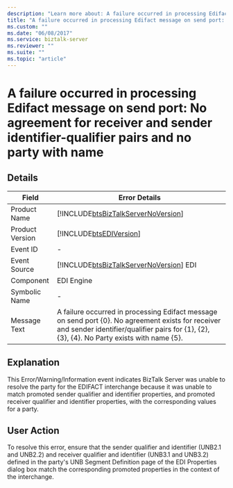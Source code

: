 ```yaml
---
description: "Learn more about: A failure occurred in processing Edifact message on send port: No agreement for receiver and sender identifier-qualifier pairs and no party with name"
title: "A failure occurred in processing Edifact message on send port: No agreement for receiver and sender identifier-qualifier pairs and no party with name"
ms.custom: ""
ms.date: "06/08/2017"
ms.service: biztalk-server
ms.reviewer: ""
ms.suite: ""
ms.topic: "article"
---
```

# A failure occurred in processing Edifact message on send port: No agreement for receiver and sender identifier-qualifier pairs and no party with name
## Details  
  
| Field | Error Details |
|-----------------|--------------------------------------------------------------------------------------------------------------------------------------------------------------------------------------------------|
|  Product Name   |                                                        [!INCLUDE[btsBizTalkServerNoVersion](../includes/btsbiztalkservernoversion-md.md)]                                                        |
| Product Version |                                                                    [!INCLUDE[btsEDIVersion](../includes/btsediversion-md.md)]                                                                    |
|    Event ID     |                                                                                                -                                                                                                 |
|  Event Source   |                                                      [!INCLUDE[btsBizTalkServerNoVersion](../includes/btsbiztalkservernoversion-md.md)] EDI                                                      |
|    Component    |                                                                                            EDI Engine                                                                                            |
|  Symbolic Name  |                                                                                                -                                                                                                 |
|  Message Text   | A failure occurred in processing Edifact message on send port {0}. No agreement exists for receiver and sender identifier/qualifier pairs for {1}, {2}, {3}, {4}. No Party exists with name {5}. |
  
## Explanation  
 This Error/Warning/Information event indicates BizTalk Server was unable to resolve the party for the EDIFACT interchange because it was unable to match promoted sender qualifier and identifier properties, and promoted receiver qualifier and identifier properties, with the corresponding values for a party.  
  
## User Action  
 To resolve this error, ensure that the sender qualifier and identifier (UNB2.1 and UNB2.2) and receiver qualifier and identifier (UNB3.1 and UNB3.2) defined in the party's UNB Segment Definition page of the EDI Properties dialog box match the corresponding promoted properties in the context of the interchange.
